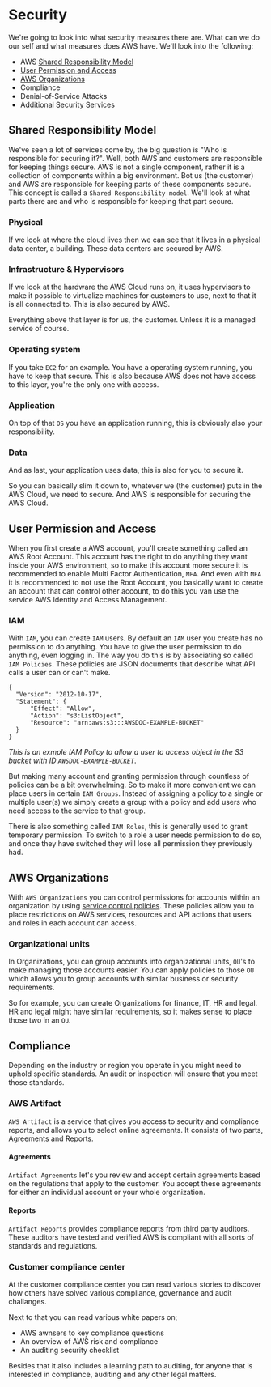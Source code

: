 # Security
We're going to look into what security measures there are. What can we do our self and what measures does AWS have. We'll look into the following:
- AWS [Shared Responsibility Model](#shared-responsibility-model)
- [User Permission and Access](#user-permission-and-access)
- [AWS Organizations](#aws-organizations)
- Compliance
- Denial-of-Service Attacks
- Additional Security Services

## Shared Responsibility Model
We've seen a lot of services come by, the big question is "Who is responsible for securing it?". Well, both AWS and customers are responsible for keeping things secure. AWS is not a single component, rather it is a collection of components within a big environment. Bot us (the customer) and AWS are responsible for keeping parts of these components secure. This concept is called a `Shared Responsibility model`. We'll look at what parts there are and who is responsible for keeping that part secure.

### Physical
If we look at where the cloud lives then we can see that it lives in a physical data center, a building. These data centers are secured by AWS.

### Infrastructure & Hypervisors
If we look at the hardware the AWS Cloud runs on, it uses hypervisors to make it possible to virtualize machines for customers to use, next to that it is all connected to. This is also secured by AWS.

Everything above that layer is for us, the customer. Unless it is a managed service of course.

### Operating system
If you take `EC2` for an example. You have a operating system running, you have to keep that secure. This is also because AWS does not have access to this layer, you're the only one with access. 

### Application
On top of that `OS` you have an application running, this is obviously also your responsibility.

### Data
And as last, your application uses data, this is also for you to secure it.

So you can basically slim it down to, whatever we (the customer) puts in the AWS Cloud, we need to secure. And AWS is responsible for securing the AWS Cloud.

## User Permission and Access
When you first create a AWS account, you'll create something called an AWS Root Account. This account has the right to do anything they want inside your AWS environment, so to make this account more secure it is recommended to enable Multi Factor Authentication, `MFA`. And even with `MFA` it is recommended to not use the Root Account, you basically want to create an account that can control other account, to do this you van use the service AWS Identity and Access Management.

### IAM
With `IAM`, you can create `IAM` users. By default an `IAM` user you create has no permission to do anything. You have to give the user permission to do anything, even logging in.
The way you do this is by associating so called `IAM Policies`. These policies are JSON documents that describe what API calls a user can or can't make.

```
{
  "Version": "2012-10-17",
  "Statement": {
	  "Effect": "Allow",
	  "Action": "s3:ListObject",
	  "Resource": "arn:aws:s3:::AWSDOC-EXAMPLE-BUCKET"
  }
}
```
*This is an exmple IAM Policy to allow a user to access object in the S3 bucket with ID `AWSDOC-EXAMPLE-BUCKET`*. 

But making many account and granting permission through countless of policies can be a bit overwhelming. So to make it more convenient we can place users in certain `IAM Groups`.
Instead of assigning a policy to a single or multiple user(s) we simply create a group with a policy and add users who need access to the service to that group.

There is also something called `IAM Roles`, this is generally used to grant temporary permission. To switch to a role a user needs permission to do so, and once they have switched they will lose all permission they previously had.

## AWS Organizations
With `AWS Organizations` you can control permissions for accounts within an organization by using [service control policies](https://docs.aws.amazon.com/organizations/latest/userguide/orgs_manage_policies_scps.html). These policies allow you to place restrictions on AWS services, resources and API actions that users and roles in each account can access.

### Organizational units
In Organizations, you can group accounts into organizational units, `OU`'s to make managing those accounts easier. You can apply policies to those `OU` which allows you to group accounts with similar business or security requirements.

So for example, you can create Organizations for finance, IT, HR and legal. HR and legal might have similar requirements, so it makes sense to place those two in an `OU`.

## Compliance
Depending on the industry or region you operate in you might need to uphold specific standards. An audit or inspection will ensure that you meet those standards.

### AWS Artifact
`AWS Artifact` is a service that gives you access to security and compliance reports, and allows you to select online agreements. It consists of two parts, Agreements and Reports.

#### Agreements
`Artifact Agreements` let's you review and accept certain agreements based on the regulations that apply to the customer. You accept these agreements for either an individual account or your whole organization.

#### Reports
`Artifact Reports` provides compliance reports from third party auditors. These auditors have tested and verified AWS is compliant with all sorts of standards and regulations.

### Customer compliance center
At the customer compliance center you can read various stories to discover how others have solved various compliance, governance and audit challanges.

Next to that you can read various white papers on;
- AWS awnsers to key compliance questions
- An overview of AWS risk and compliance
- An auditing security checklist

Besides that it also includes a learning path to auditing, for anyone that is interested in compliance, auditing and any other legal matters.
